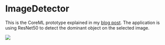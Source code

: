 # ImageDetector
This is the CoreML prototype explained in my [blog post](). The application is using ResNet50 to detect the dominant object on the selected image.

![](Assets/screenshot)